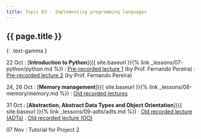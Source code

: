 ```yaml
---
title: Topic 03 - Implementing programming languages
---
```


## {{ page.title }}
{: .text-gamma }

22 Oct
: [**Introduction to Python**]({{ site.baseurl }}{% link _lessons/07-python/python.md %})
  : [Pre-recorded lecture 1](https://youtu.be/wSnCxSrHcho) (by Prof. Fernando Pereira)
  : [Pre-recorded lecture 2](https://youtu.be/0eJk49Qqvxk) (by Prof. Fernando Pereira)

24, 26 Oct
: [**Memory management**]({{ site.baseurl }}{% link _lessons/08-memory/memory.md %})
  : [Old recorded lectures](https://www.youtube.com/playlist?list=PLeIbBi3CwMZxEik6SHGVkc1x1VtTJBsaR)

31 Oct
: [**Abstraction, Abstract Data Types and Object Orientation**]({{ site.baseurl }}{% link _lessons/09-adts/adts.md %})
  : [Old recorded lecture (ADTs)](https://www.youtube.com/playlist?list=PLeIbBi3CwMZzTwPtz2Vm4SoaB_aHaQMAU)
  : [Old recorded lecture (OO)](https://www.youtube.com/playlist?list=PLeIbBi3CwMZwZ3_74fYH6KVaUb_q2tG5c)

07 Nov
: Tutorial for Project 2
